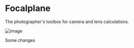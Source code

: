 # Focalplane

The photographer's toolbox for camera and lens calculations.

![image](img/screenshot.png)

Some changes

